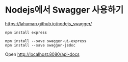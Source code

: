 # Nodejs에서 Swagger 사용하기 #

<https://lahuman.github.io/nodejs_swagger/>

```shell
npm install express
```

```shell
npm install --save swagger-ui-express
npm install --save swagger-jsdoc
```


Open <http://localhost:8080/api-docs>
